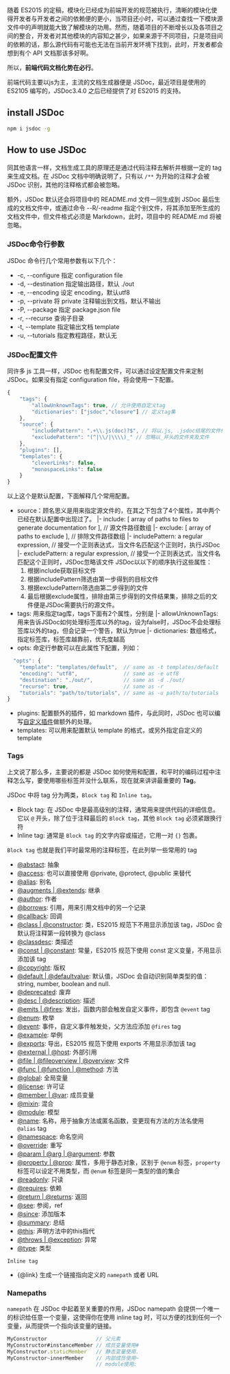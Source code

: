随着 ES2015 的定稿，模块化已经成为前端开发的规范被执行，清晰的模块化使得开发者与开发者之间的依赖便的更小，当项目还小时，可以通过查找一下模块源文件中的声明就能大致了解模块的功用。然而，随着项目的不断增长以及各项目之间的整合，开发者对其他模块的内容知之甚少，如果来源于不同项目，只是项目间的依赖的话，那么源代码有可能也无法在当前开发环境下找到，此时，开发者都会想到有个 API 文档那该多好啊。

所以，**前端代码文档化势在必行**。

前端代码主要以js为主，主流的文档生成器便是 JSDoc，最近项目是使用的 ES2105 编写的，JSDoc3.4.0 之后已经提供了对 ES2015 的支持。

## install JSDoc

```Bash
npm i jsdoc -g
```

## How to use JSDoc

同其他语言一样，文档生成工具的原理还是通过代码注释去解析并根据一定的 tag 来生成文档。在 JSDoc 文档中明确说明了，只有以 `/**` 为开始的注释才会被 JSDoc 识别，其他的注释格式都会被忽略。

额外，JSDoc 默认还会将项目中的 README.md 文件一同生成到 JSDoc 最后生成的文档文件中，或通过命令 --R/-readme 指定个别文件，将其添加至所生成的文档文件中，但文件格式必须是 Markdown，此时，项目中的 README.md 将被忽略。

### JSDoc命令行参数
JSDoc 命令行几个常用参数有以下几个：
* -c, --configure 指定 configuration file
* -d, --destination 指定输出路径，默认 ./out
* -e, --encoding 设定 encoding，默认utf8
* -p, --private 将 private 注释输出到文档，默认不输出
* -P, --package 指定 package.json file
* -r, --recurse 查询子目录
* -t, --template 指定输出文档 template
* -u, --tutorials 指定教程路径，默认无

### JSDoc配置文件
同许多 js 工具一样，JSDoc 也有配置文件，可以通过设定配置文件来定制 JSDoc。如果没有指定 configuration file，将会使用一下配置。

```JavaScript
{
    "tags": {
        "allowUnknownTags": true, // 允许使用自定义tag
        "dictionaries": ["jsdoc","closure"] // 定义tag集
    },
    "source": {
        "includePattern": ".+\\.js(doc)?$", // 将以.js, .jsdoc结尾的文件作为源文件
        "excludePattern": "(^|\\/|\\\\)_" // 忽略以_开头的文件夹及文件
    },
    "plugins": [],
    "templates": {
        "cleverLinks": false,
        "monospaceLinks": false
    }
}
```
以上这个是默认配置，下面解释几个常用配置。

- source：顾名思义是用来指定源文件的，在其之下包含了4个属性，其中两个已经在默认配置中出现过了。
  |- include: [ array of paths to files to generate documentation for ], // 源文件路径数组
  |- exclude: [ array of paths to exclude ], // 排除文件路径数组
  |- includePattern: a regular expression, // 接受一个正则表达式，当文件名匹配这个正则时，执行JSDoc
  |- excludePattern: a regular expression, // 接受一个正则表达式，当文件名匹配这个正则时，JSDoc忽略该文件
  JSDoc以以下的顺序执行这些属性：
  1. 根据include获取目标文件
  2. 根据includePattern筛选由第一步得到的目标文件
  3. 根据excludePattern筛选由第二步得到的文件
  4. 最后根据exclude属性，排除由第三步得到的文件结果集，排除之后的文件便是JSDoc需要执行的源文件。
- tags: 用来指定tag库，tags下面有2个属性，分别是
  |- allowUnknownTags: 用来告诉JSDoc如何处理标签库以外的tag，设为false时，JSDoc不会处理标签库以外的tag，但会记录一个警告，默认为true
  |- dictionaries: 数组格式，指定标签库，标签库越靠前，优先度越高
- opts: 命定行参数可以在此属性下配置，列如：
```JavaScript
  "opts": {
    "template": "templates/default",  // same as -t templates/default
    "encoding": "utf8",               // same as -e utf8
    "destination": "./out/",          // same as -d ./out/
    "recurse": true,                  // same as -r
    "tutorials": "path/to/tutorials", // same as -u path/to/tutorials
}
```
- plugins: 配置额外的插件，如 markdown 插件，与此同时，JSDoc 也可以编写[自定义插件](http://usejsdoc.org/about-plugins.html)做额外的处理。
- templates: 可以用来配置默认 template 的格式，或另外指定自定义的 template

### Tags
上文说了那么多，主要说的都是 JSDoc 如何使用和配置，和平时的编码过程中注释怎么写，要使用哪些标签并没什么联系，现在就来讲讲最重要的 **Tag**。

JSDoc 中将 tag 分为两类，`Block tag` 和 `Inline tag`。

* Block tag: 在 JSDoc 中是最高级别的注释，通常用来提供代码的详细信息。它以 `@` 开头，除了位于注释最后的 `Block tag`，其他 `Block tag` 必须紧跟换行符
* Inline tag: 通常是 `Block tag` 的文字内容或描述，它用一对 `{}` 包裹。

`Block tag` 也就是我们平时最常用的注释标签，在此列举一些常用的 tag

- [@abstact](http://usejsdoc.org/tags-abstract.html): 抽象
- [@access](http://usejsdoc.org/tags-access.html): 也可以直接使用 @private, @protect, @public 来替代
- [@alias](http://usejsdoc.org/tags-alias.html): 别名
- [@augments | @extends](http://usejsdoc.org/tags-augments.html): 继承
- [@author](http://usejsdoc.org/tags-author.html): 作者
- [@borrows](http://usejsdoc.org/tags-borrows.html): 引用，用来引用文档中的另一个记录
- [@callback](http://usejsdoc.org/tags-callback.html): 回调
- [@class | @constructor](http://usejsdoc.org/tags-class.html): 类，ES2015 规范下不用显示添加该 tag，JSDoc 会默认将注释第一段转换为 @class
- [@classdesc](http://usejsdoc.org/tags-classdesc.html): 类描述
- [@const | @constant](http://usejsdoc.org/tags-constant.html): 常量，ES2015 规范下使用 const 定义变量，不用显示添加该 tag
- [@copyright](http://usejsdoc.org/tags-copyright.html): 版权
- [@default | @defaultvalue](http://usejsdoc.org/tags-default.html): 默认值，JSDoc 会自动识别简单类型的值：string, number, boolean and null.
- [@deprecated](http://usejsdoc.org/tags-deprecated.html): 废弃
- [@desc | @description](http://usejsdoc.org/tags-description.html): 描述
- [@emits | @fires](http://usejsdoc.org/tags-fires.html): 发出，函数内部会触发自定义事件，即包含 `@event` tag
- [@enum](http://usejsdoc.org/tags-enum.html): 枚举
- [@event](http://usejsdoc.org/tags-event.html): 事件，自定义事件触发处，父方法应添加 `@fires` tag
- [@example](http://usejsdoc.org/tags-example.html): 举例
- [@exports](http://usejsdoc.org/tags-exports.html): 导出，ES2015 规范下使用 exports 不用显示添加该 tag
- [@external | @host](http://usejsdoc.org/tags-external.html): 外部引用
- [@file | @fileoverview | @overview](http://usejsdoc.org/tags-file.html): 文件
- [@func | @function | @method](http://usejsdoc.org/tags-function.html): 方法
- [@global](http://usejsdoc.org/tags-global.html): 全局变量
- [@license](http://usejsdoc.org/tags-license.html): 许可证
- [@member | @var](http://usejsdoc.org/tags-member.html): 成员变量
- [@mixin](http://usejsdoc.org/tags-mixes.html): 混合
- [@module](http://usejsdoc.org/tags-module.html): 模型
- [@name](http://usejsdoc.org/tags-name.html): 名称，用于抽象方法或匿名函数，变更现有方法的方法名使用 `@alias` tag
- [@namespace](http://usejsdoc.org/tags-namespace.html): 命名空间
- [@override](http://usejsdoc.org/tags-override.html): 重写
- [@param | @arg | @argument](http://usejsdoc.org/tags-param.html): 参数
- [@property | @prop](http://usejsdoc.org/tags-property.html): 属性，多用于静态对象，区别于 `@enum` 标签，`property` 标签可以设定不用类型，而 `@enum` 标签是同一类型的值的集合
- [@readonly](http://usejsdoc.org/tags-readonly.html): 只读
- [@requires](http://usejsdoc.org/tags-requires.html): 依赖
- [@return | @returns](http://usejsdoc.org/tags-returns.html): 返回
- [@see](http://usejsdoc.org/tags-see.html): 参阅，ref
- [@since](http://usejsdoc.org/tags-since.html): 添加版本
- [@summary](http://usejsdoc.org/tags-summary.html): 总结
- [@this](http://usejsdoc.org/tags-this.html): 声明方法中的this指代
- [@throws | @exception](http://usejsdoc.org/tags-throws.html): 异常
- [@type](http://usejsdoc.org/tags-type.html): 类型

`Inline tag`

- {@link} 生成一个链接指向定义的 `namepath` 或者 URL

### Namepaths
`namepath` 在 JSDoc 中起着至关重要的作用，JSDoc namepath 会提供一个唯一的标识给任意一个变量，这使得你在使用 inline tag 时，可以方便的找到任何一个变量，从而提供一个指向该变量的链接。

```JavaScript
MyConstructor                // 父元素
MyConstructor#instanceMember // 成员变量使用#
MyConstructor.staticMember   // 静态变量使用.
MyConstructor~innerMember    // 内部成员使用~
                             // module使用:
```